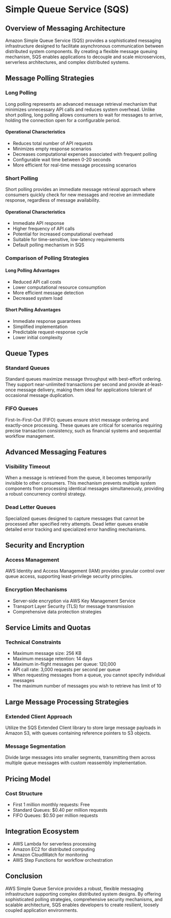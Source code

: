 # Simple Queue Service (SQS)

## Overview of Messaging Architecture

Amazon Simple Queue Service (SQS) provides a sophisticated messaging infrastructure designed to facilitate asynchronous communication between distributed system components. By creating a flexible message queuing mechanism, SQS enables applications to decouple and scale microservices, serverless architectures, and complex distributed systems.

## Message Polling Strategies

### Long Polling
Long polling represents an advanced message retrieval mechanism that minimizes unnecessary API calls and reduces system overhead. Unlike short polling, long polling allows consumers to wait for messages to arrive, holding the connection open for a configurable period.

#### Operational Characteristics
- Reduces total number of API requests
- Minimizes empty response scenarios
- Decreases computational expenses associated with frequent polling
- Configurable wait time between 0-20 seconds
- More efficient for real-time message processing scenarios

### Short Polling
Short polling provides an immediate message retrieval approach where consumers quickly check for new messages and receive an immediate response, regardless of message availability.

#### Operational Characteristics
- Immediate API response
- Higher frequency of API calls
- Potential for increased computational overhead
- Suitable for time-sensitive, low-latency requirements
- Default polling mechanism in SQS

### Comparison of Polling Strategies

#### Long Polling Advantages
- Reduced API call costs
- Lower computational resource consumption
- More efficient message detection
- Decreased system load

#### Short Polling Advantages
- Immediate response guarantees
- Simplified implementation
- Predictable request-response cycle
- Lower initial complexity

## Queue Types

### Standard Queues
Standard queues maximize message throughput with best-effort ordering. They support near-unlimited transactions per second and provide at-least-once message delivery, making them ideal for applications tolerant of occasional message duplication.

### FIFO Queues
First-In-First-Out (FIFO) queues ensure strict message ordering and exactly-once processing. These queues are critical for scenarios requiring precise transaction consistency, such as financial systems and sequential workflow management.

## Advanced Messaging Features

### Visibility Timeout
When a message is retrieved from the queue, it becomes temporarily invisible to other consumers. This mechanism prevents multiple system components from processing identical messages simultaneously, providing a robust concurrency control strategy.

### Dead Letter Queues
Specialized queues designed to capture messages that cannot be processed after specified retry attempts. Dead letter queues enable detailed error tracking and specialized error handling mechanisms.

## Security and Encryption

### Access Management
AWS Identity and Access Management (IAM) provides granular control over queue access, supporting least-privilege security principles.

### Encryption Mechanisms
- Server-side encryption via AWS Key Management Service
- Transport Layer Security (TLS) for message transmission
- Comprehensive data protection strategies

## Service Limits and Quotas

### Technical Constraints
- Maximum message size: 256 KB
- Maximum message retention: 14 days
- Maximum in-flight messages per queue: 120,000
- API call rate: 3,000 requests per second per queue
- When requesting messages from a queue, you cannot specify individual messages
- The maximum number of messages you wish to retrieve has limit of 10

## Large Message Processing Strategies

### Extended Client Approach
Utilize the SQS Extended Client library to store large message payloads in Amazon S3, with queues containing reference pointers to S3 objects.

### Message Segmentation
Divide large messages into smaller segments, transmitting them across multiple queue messages with custom reassembly implementation.

## Pricing Model

### Cost Structure
- First 1 million monthly requests: Free
- Standard Queues: $0.40 per million requests
- FIFO Queues: $0.50 per million requests

## Integration Ecosystem
- AWS Lambda for serverless processing
- Amazon EC2 for distributed computing
- Amazon CloudWatch for monitoring
- AWS Step Functions for workflow orchestration

## Conclusion

AWS Simple Queue Service provides a robust, flexible messaging infrastructure supporting complex distributed system designs. By offering sophisticated polling strategies, comprehensive security mechanisms, and scalable architecture, SQS enables developers to create resilient, loosely coupled application environments.
